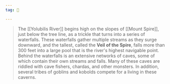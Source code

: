```yaml
---
tag: 🏰

---
```

> The [[Yolubilis River]] begins high on the slopes of [[Mount Spire]], just below the tree line, as a trickle that turns into a series of waterfalls. These waterfalls gather multiple streams as they surge downward, and the tallest, called the **Veil of the Spire**, falls more than 300 feet into a large pool that is the river's highest navigable point. Behind the waterfalls is an extensive networks of caves, some of which contain their own streams and falls. Many of these caves are riddled with cave fishers, chardas, and other monsters. In addition, several tribes of goblins and kobolds compete for a living in these caverns.








